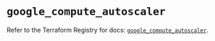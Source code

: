 # `google_compute_autoscaler`

Refer to the Terraform Registry for docs: [`google_compute_autoscaler`](https://registry.terraform.io/providers/hashicorp/google/6.29.0/docs/resources/compute_autoscaler).
